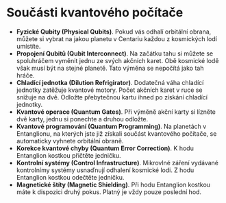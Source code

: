 # Součásti kvantového počítače

- **Fyzické Qubity (Physical Qubits)**. Pokud vás odhalí orbitální obrana, můžete si vybrat na jakou planetu v Centariu každou z kosmických lodí umístíte. 
- **Propojení Qubitů (Qubit Interconnect)**. Na začátku tahu si můžete se spoluhráčem vyměnit jednu ze svých akčních karet. Obě kosmické lodě však musí být na stejné planetě. Tato výměna se nepočítá jako tah hráče. 
- **Chladící jednotka (Dilution Refrigirator)**. Dodatečná váha  chladící jednotky zatěžuje kvantové motory. Počet akčních karet v ruce se snižuje na dvě. Odložte přebytečnou kartu ihned po získání chladící jednotky.
- **Kvantové operace (Quantum Gates)**. Při výměně akční karty si lízněte dvě karty, jednu si ponechte a druhou odložte.
- **Kvantové programování (Quantum Programming)**. Na planetách v Entanglionu, na kterých jste již získali součást kvantového počítače, se automaticky vyhnete orbitální obraně.
- **Korekce kvantové chyby (Quantum Error Correction)**. K hodu Entanglion kostkou přičtěte jedničku. 
- **Kontrolní systémy (Control Infrastructure)**. Mikrovlné záření vydávané kontrolnímy systémy usnaďnují odhalení kosmické lodi. Z hodu Entanglion kostkou odečtěte jedničku.
- **Magnetické štíty (Magnetic Shielding)**. Při hodu Entanglion kostkou máte k dispozici druhý pokus. Platný je vždy pouze poslední hod.
